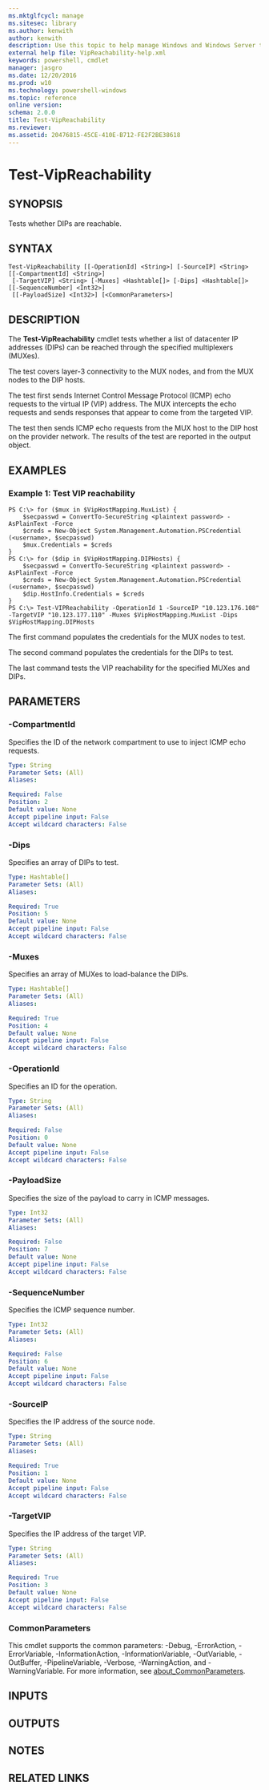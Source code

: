 ```yaml
---
ms.mktglfcycl: manage
ms.sitesec: library
ms.author: kenwith
author: kenwith
description: Use this topic to help manage Windows and Windows Server technologies with Windows PowerShell.
external help file: VipReachability-help.xml
keywords: powershell, cmdlet
manager: jasgro
ms.date: 12/20/2016
ms.prod: w10
ms.technology: powershell-windows
ms.topic: reference
online version: 
schema: 2.0.0
title: Test-VipReachability
ms.reviewer:
ms.assetid: 20476815-45CE-410E-B712-FE2F2BE38618
---
```


# Test-VipReachability

## SYNOPSIS
Tests whether DIPs are reachable.

## SYNTAX

```
Test-VipReachability [[-OperationId] <String>] [-SourceIP] <String> [[-CompartmentId] <String>]
 [-TargetVIP] <String> [-Muxes] <Hashtable[]> [-Dips] <Hashtable[]> [[-SequenceNumber] <Int32>]
 [[-PayloadSize] <Int32>] [<CommonParameters>]
```

## DESCRIPTION
The **Test-VipReachability** cmdlet tests whether a list of datacenter IP addresses (DIPs) can be reached through the specified multiplexers (MUXes).

The test covers layer-3 connectivity to the MUX nodes, and from the MUX nodes to the DIP hosts.

The test first sends Internet Control Message Protocol (ICMP) echo requests to the virtual IP (VIP) address.
The MUX intercepts the echo requests and sends responses that appear to come from the targeted VIP.

The test then sends ICMP echo requests from the MUX host to the DIP host on the provider network.
The results of the test are reported in the output object.

## EXAMPLES

### Example 1: Test VIP reachability
```
PS C:\> for ($mux in $VipHostMapping.MuxList) {
    $secpasswd = ConvertTo-SecureString <plaintext password> -AsPlainText -Force
    $creds = New-Object System.Management.Automation.PSCredential (<username>, $secpasswd)
    $mux.Credentials = $creds
}
PS C:\> for ($dip in $VipHostMapping.DIPHosts) {
    $secpasswd = ConvertTo-SecureString <plaintext password> -AsPlainText -Force
    $creds = New-Object System.Management.Automation.PSCredential (<username>, $secpasswd)
    $dip.HostInfo.Credentials = $creds
}
PS C:\> Test-VIPReachability -OperationId 1 -SourceIP "10.123.176.108" -TargetVIP "10.123.177.110" -Muxes $VipHostMapping.MuxList -Dips $VipHostMapping.DIPHosts
```

The first command populates the credentials for the MUX nodes to test.

The second command populates the credentials for the DIPs to test.

The last command tests the VIP reachability for the specified MUXes and DIPs.

## PARAMETERS

### -CompartmentId
Specifies the ID of the network compartment to use to inject ICMP echo requests.

```yaml
Type: String
Parameter Sets: (All)
Aliases: 

Required: False
Position: 2
Default value: None
Accept pipeline input: False
Accept wildcard characters: False
```

### -Dips
Specifies an array of DIPs to test.

```yaml
Type: Hashtable[]
Parameter Sets: (All)
Aliases: 

Required: True
Position: 5
Default value: None
Accept pipeline input: False
Accept wildcard characters: False
```

### -Muxes
Specifies an array of MUXes to load-balance the DIPs.

```yaml
Type: Hashtable[]
Parameter Sets: (All)
Aliases: 

Required: True
Position: 4
Default value: None
Accept pipeline input: False
Accept wildcard characters: False
```

### -OperationId
Specifies an ID for the operation.

```yaml
Type: String
Parameter Sets: (All)
Aliases: 

Required: False
Position: 0
Default value: None
Accept pipeline input: False
Accept wildcard characters: False
```

### -PayloadSize
Specifies the size of the payload to carry in ICMP messages.

```yaml
Type: Int32
Parameter Sets: (All)
Aliases: 

Required: False
Position: 7
Default value: None
Accept pipeline input: False
Accept wildcard characters: False
```

### -SequenceNumber
Specifies the ICMP sequence number.

```yaml
Type: Int32
Parameter Sets: (All)
Aliases: 

Required: False
Position: 6
Default value: None
Accept pipeline input: False
Accept wildcard characters: False
```

### -SourceIP
Specifies the IP address of the source node.

```yaml
Type: String
Parameter Sets: (All)
Aliases: 

Required: True
Position: 1
Default value: None
Accept pipeline input: False
Accept wildcard characters: False
```

### -TargetVIP
Specifies the IP address of the target VIP.

```yaml
Type: String
Parameter Sets: (All)
Aliases: 

Required: True
Position: 3
Default value: None
Accept pipeline input: False
Accept wildcard characters: False
```

### CommonParameters
This cmdlet supports the common parameters: -Debug, -ErrorAction, -ErrorVariable, -InformationAction, -InformationVariable, -OutVariable, -OutBuffer, -PipelineVariable, -Verbose, -WarningAction, and -WarningVariable. For more information, see [about_CommonParameters](http://go.microsoft.com/fwlink/?LinkID=113216).

## INPUTS

## OUTPUTS

## NOTES

## RELATED LINKS

